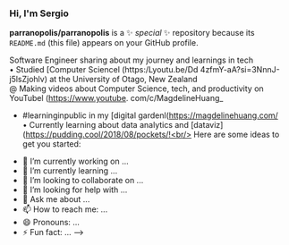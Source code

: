 ### Hi, I'm Sergio

**parranopolis/parranopolis** is a ✨ _special_ ✨ repository because its `README.md` (this file) appears on your GitHub profile.

Software Engineer sharing about my journey and learnings in tech<br/>
• Studied [Computer Sciencel (https:/Lyoutu.be/Dd 4zfmY-aA?si=3NnnJ-j5lsZjohlv) at the University of Otago, New Zealand<br/>
@ Making videos about Computer Science,
tech, and productivity on YouTubel (https://www.youtube. com/c/MagdelineHuang_<br/>
* #learninginpublic in my [digital gardenl(https://magdelinehuang.com/<br/>
• Currently learning about data analytics and [dataviz](https://pudding.cool/2018/08/pockets/!<br/>
Here are some ideas to get you started:

- 🔭 I’m currently working on ...
- 🌱 I’m currently learning ...
- 👯 I’m looking to collaborate on ...
- 🤔 I’m looking for help with ...
- 💬 Ask me about ...
- 📫 How to reach me: ...
- 😄 Pronouns: ...
- ⚡ Fun fact: ...
-->

